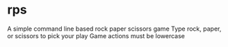 # rps
A simple command line based rock paper scissors game
Type rock, paper, or scissors to pick your play
Game actions must be lowercase
